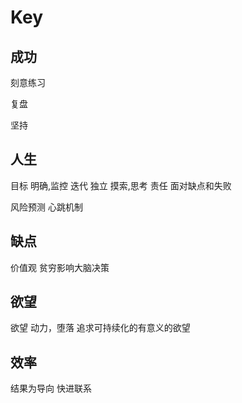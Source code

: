 # Key

## 成功

刻意练习

复盘

坚持



## 人生
目标 明确,监控 迭代
独立 摸索,思考
责任 面对缺点和失败

风险预测
心跳机制
## 缺点

价值观 贫穷影响大脑决策


## 欲望

欲望  动力，堕落  追求可持续化的有意义的欲望



## 效率

结果为导向
快进联系